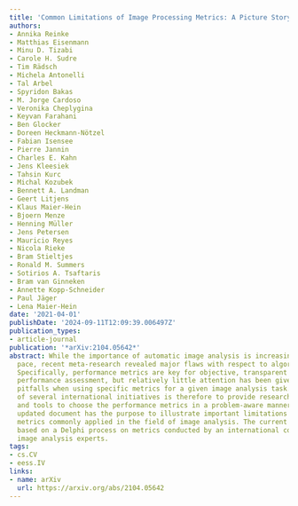 ```yaml
---
title: 'Common Limitations of Image Processing Metrics: A Picture Story'
authors:
- Annika Reinke
- Matthias Eisenmann
- Minu D. Tizabi
- Carole H. Sudre
- Tim Rädsch
- Michela Antonelli
- Tal Arbel
- Spyridon Bakas
- M. Jorge Cardoso
- Veronika Cheplygina
- Keyvan Farahani
- Ben Glocker
- Doreen Heckmann-Nötzel
- Fabian Isensee
- Pierre Jannin
- Charles E. Kahn
- Jens Kleesiek
- Tahsin Kurc
- Michal Kozubek
- Bennett A. Landman
- Geert Litjens
- Klaus Maier-Hein
- Bjoern Menze
- Henning Müller
- Jens Petersen
- Mauricio Reyes
- Nicola Rieke
- Bram Stieltjes
- Ronald M. Summers
- Sotirios A. Tsaftaris
- Bram van Ginneken
- Annette Kopp-Schneider
- Paul Jäger
- Lena Maier-Hein
date: '2021-04-01'
publishDate: '2024-09-11T12:09:39.006497Z'
publication_types:
- article-journal
publication: '*arXiv:2104.05642*'
abstract: While the importance of automatic image analysis is increasing at an enormous
  pace, recent meta-research revealed major flaws with respect to algorithm validation.
  Specifically, performance metrics are key for objective, transparent and comparative
  performance assessment, but relatively little attention has been given to the practical
  pitfalls when using specific metrics for a given image analysis task. A common mission
  of several international initiatives is therefore to provide researchers with guidelines
  and tools to choose the performance metrics in a problem-aware manner. This dynamically
  updated document has the purpose to illustrate important limitations of performance
  metrics commonly applied in the field of image analysis. The current version is
  based on a Delphi process on metrics conducted by an international consortium of
  image analysis experts.
tags:
- cs.CV
- eess.IV
links:
- name: arXiv
  url: https://arxiv.org/abs/2104.05642
---
```

